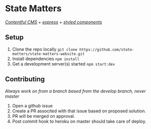 # State Matters

_[Contentful CMS][2] + [express][3] + [styled components][4]_

## Setup

1.  Clone the repo locally `git clone https://github.com/state-matters/state-matters-website.git`
1.  Install dependencies `npm install`
1.  Get a development server(s) started `npm start:dev`

## Contributing

_Always work on from a branch based from the develop branch, never master_

1.  Open a github issue
1.  Create a PR associted with that issue based on proposed solution.
1.  PR will be merged on approval.
1.  Post commit hook to heroku on master should take care of deploy.

[2]: https://www.contentful.com/developers/docs/references/content-delivery-api/
[3]: https://expressjs.com/en/4x/api.html
[4]: https://www.styled-components.com/docs
